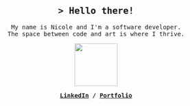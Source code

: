 <h2 align="center">
  <samp>
    > Hello there!
  </samp>
</h2>

<p align="center">
  <samp>
     My name is Nicole and I'm a software developer.</br>
    The space between code and art is where I thrive.</br>
  </samp>
</p>

<p align="center">
  <img src='https://media.giphy.com/media/bcKmIWkUMCjVm/giphy.gif' height='100"'>
</p>

<p align="center">
  <samp>
     <strong>
      <a href="https://linkedin.com/in/nicoleajoy">LinkedIn</a> /
      <a href="https://nicoleajoy.github.io">Portfolio</a>
    </strong>
  </samp>
</p>

